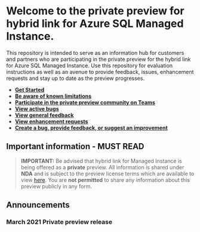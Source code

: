 
# Welcome to the private preview for hybrid link for Azure SQL Managed Instance.

This repository is intended to serve as an information hub for customers and partners who are participating in the private preview for the hybrid link for Azure SQL Managed Instance. Use this repository for evaluation instructions as well as an avenue to provide feedback, issues, enhancement requests and stay up to date as the preview progresses.

- [**Get Started**](#get-started)
- [**Be aware of known limitations**](#known-limitations)
- [**Participate in the private preview community on Teams**](#questions)
- [**View active bugs**](/issues)
- [**View general feedback**](/labels/feedback)
- [**View enhancement requests**](/labels/enhancement)
- [**Create a bug, provide feedback, or suggest an improvement**](/issues/new)

## Important information - MUST READ

> **IMPORTANT:** Be advised that hybrid link for Managed Instance is being offered as a **private** preview. All information is shared under **NDA** and is subject to the preview license terms which are available to view [here](/blob/master/LICENSE.MD). You are **not permitted** to share any information about this preview publicly in any form.
> 

## Announcements

### March 2021 Private preview release



